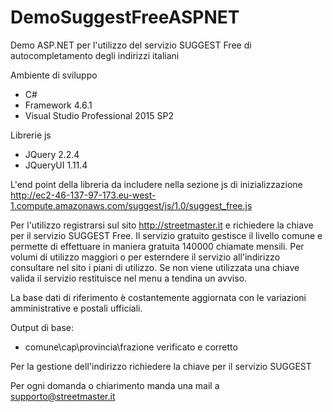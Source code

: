 # DemoSuggestFreeASPNET
Demo ASP.NET per l'utilizzo del servizio SUGGEST Free di autocompletamento degli indirizzi italiani

Ambiente di sviluppo
  - C#
  - Framework 4.6.1
  - Visual Studio Professional 2015 SP2
  
Librerie js
  - JQuery 2.2.4
  - JQueryUI 1.11.4
  
L'end point della libreria da includere nella sezione js di inizializzazione 
    http://ec2-46-137-97-173.eu-west-1.compute.amazonaws.com/suggest/js/1.0/suggest_free.js

Per l'utilizzo registrarsi sul sito http://streetmaster.it e richiedere la chiave per il servizio SUGGEST Free.
Il servizio gratuito gestisce il livello comune e permette di effettuare in maniera gratuita 140000 chiamate mensili. 
Per volumi di utilizzo maggiori o per esterndere il servizio all'indirizzo consultare nel sito i piani di utilizzo.
Se non viene utilizzata una chiave valida il servizio restituisce nel menu a tendina un avviso.

La base dati di riferimento è costantemente aggiornata con le variazioni amministrative e postali ufficiali.
  
Output di base:
  - comune\cap\provincia\frazione verificato e corretto
  
 Per la gestione dell'indirizzo richiedere la chiave per il servizio SUGGEST
  
Per ogni domanda o chiarimento manda una mail a supporto@streetmaster.it
